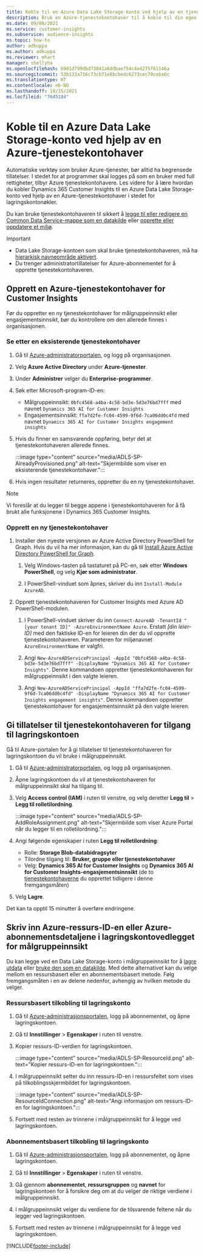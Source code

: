 ```yaml
---
title: Koble til en Azure Data Lake Storage-konto ved hjelp av en tjenestekontohaver
description: Bruk en Azure-tjenestekontohaver til å koble til din egen datasjø.
ms.date: 09/08/2021
ms.service: customer-insights
ms.subservice: audience-insights
ms.topic: how-to
author: adkuppa
ms.author: adkuppa
ms.reviewer: mhart
manager: shellyha
ms.openlocfilehash: b901d799dbd73841a6ddbae754c4e4275f61146a
ms.sourcegitcommit: 53b133a716c73cb71e8bcbedc6273cec70ceba6c
ms.translationtype: HT
ms.contentlocale: nb-NO
ms.lasthandoff: 10/15/2021
ms.locfileid: "7645184"
---
```

# <a name="connect-to-an-azure-data-lake-storage-account-by-using-an-azure-service-principal"></a>Koble til en Azure Data Lake Storage-konto ved hjelp av en Azure-tjenestekontohaver

Automatiske verktøy som bruker Azure-tjenester, bør alltid ha begrensede tillatelser. I stedet for at programmer skal logges på som en bruker med full rettigheter, tilbyr Azure tjenestekontohavere. Les videre for å lære hvordan du kobler Dynamics 365 Customer Insights til en Azure Data Lake Storage-konto ved hjelp av en Azure-tjenestekontohaver i stedet for lagringskontonøkler. 

Du kan bruke tjenestekontohaveren til sikkert å [legge til eller redigere en Common Data Service-mappe som en datakilde](connect-common-data-model.md) eller [opprette eller oppdatere et miljø](create-environment.md).

> [!IMPORTANT]
> - Data Lake Storage-kontoen som skal bruke tjenestekontohaveren, må ha [hierarkisk navneområde aktivert](/azure/storage/blobs/data-lake-storage-namespace).
> - Du trenger administratortillatelser for Azure-abonnementet for å opprette tjenestekontohaveren.

## <a name="create-an-azure-service-principal-for-customer-insights"></a>Opprett en Azure-tjenestekontohaver for Customer Insights

Før du oppretter en ny tjenestekontohaver for målgruppeinnsikt eller engasjementsinnsikt, bør du kontrollere om den allerede finnes i organisasjonen.

### <a name="look-for-an-existing-service-principal"></a>Se etter en eksisterende tjenestekontohaver

1. Gå til [Azure-administratorportalen](https://portal.azure.com), og logg på organisasjonen.

2. Velg **Azure Active Directory** under **Azure-tjenester**.

3. Under **Administrer** velger du **Enterprise-programmer**.

4. Søk etter Microsoft-program-ID-en:
   - Målgruppeinnsikt: `0bfc4568-a4ba-4c58-bd3e-5d3e76bd7fff` med navnet `Dynamics 365 AI for Customer Insights`
   - Engasjementsinnsikt: `ffa7d2fe-fc04-4599-9f6d-7ca06dd0c4fd` med navnet `Dynamics 365 AI for Customer Insights engagement insights`

5. Hvis du finner en samsvarende oppføring, betyr det at tjenestekontohaveren allerede finnes. 
   
   :::image type="content" source="media/ADLS-SP-AlreadyProvisioned.png" alt-text="Skjermbilde som viser en eksisterende tjenestekontohaver.":::
   
6. Hvis ingen resultater returneres, oppretter du en ny tjenestekontohaver.

>[!NOTE]
>Vi foreslår at du legger til begge appene i tjenestekontohaveren for å få brukt alle funksjonene i Dynamics 365 Customer Insights.

### <a name="create-a-new-service-principal"></a>Opprett en ny tjenestekontohaver

1. Installer den nyeste versjonen av Azure Active Directory PowerShell for Graph. Hvis du vil ha mer informasjon, kan du gå til [Install Azure Active Directory PowerShell for Graph](/powershell/azure/active-directory/install-adv2).

   1. Velg Windows-tasten på tastaturet på PC-en, søk etter **Windows PowerShell**, og velg **Kjør som administrator**.
   
   1. I PowerShell-vinduet som åpnes, skriver du inn `Install-Module AzureAD`.

2. Opprett tjenestekontohaveren for Customer Insights med Azure AD PowerShell-modulen.

   1. I PowerShell-vinduet skriver du inn `Connect-AzureAD -TenantId "[your tenant ID]" -AzureEnvironmentName Azure`. Erstatt *[din leier-ID]* med den faktiske ID-en for leieren din der du vil opprette tjenestekontohaveren. Parameteren for miljønavnet `AzureEnvironmentName` er valgfri.
  
   1. Angi `New-AzureADServicePrincipal -AppId "0bfc4568-a4ba-4c58-bd3e-5d3e76bd7fff" -DisplayName "Dynamics 365 AI for Customer Insights"`. Denne kommandoen oppretter tjenestekontohaveren for målgruppeinnsikt i den valgte leieren. 

   1. Angi `New-AzureADServicePrincipal -AppId "ffa7d2fe-fc04-4599-9f6d-7ca06dd0c4fd" -DisplayName "Dynamics 365 AI for Customer Insights engagement insights"`. Denne kommandoen oppretter tjenestekontohaver for engasjementsinnsikt på den valgte leieren.

## <a name="grant-permissions-to-the-service-principal-to-access-the-storage-account"></a>Gi tillatelser til tjenestekontohaveren for tilgang til lagringskontoen

Gå til Azure-portalen for å gi tillatelser til tjenestekontohaveren for lagringskontoen du vil bruke i målgruppeinnsikt.

1. Gå til [Azure-administratorportalen](https://portal.azure.com), og logg på organisasjonen.

1. Åpne lagringskontoen du vil at tjenestekontohaveren for målgruppeinnsikt skal ha tilgang til.

1. Velg **Access control (IAM)** i ruten til venstre, og velg deretter **Legg til** > **Legg til rolletilordning**.

   :::image type="content" source="media/ADLS-SP-AddRoleAssignment.png" alt-text="Skjermbilde som viser Azure Portal når du legger til en rolletilordning.":::

1. Angi følgende egenskaper i ruten **Legg til rolletilordning**:
   - Rolle: **Storage Blob-databidragsyter**
   - Tilordne tilgang til: **Bruker, gruppe eller tjenestekontohaver**
   - Velg: **Dynamics 365 AI for Customer Insights** og **Dynamics 365 AI for Customer Insights-engasjementsinnsikt** (de to [tjenestekontohaverne](#create-a-new-service-principal) du opprettet tidligere i denne fremgangsmåten)

1.  Velg **Lagre**.

Det kan ta opptil 15 minutter å overføre endringene.

## <a name="enter-the-azure-resource-id-or-the-azure-subscription-details-in-the-storage-account-attachment-to-audience-insights"></a>Skriv inn Azure-ressurs-ID-en eller Azure-abonnementsdetaljene i lagringskontovedlegget for målgruppeinnsikt

Du kan legge ved en Data Lake Storage-konto i målgruppeinnsikt for å [lagre utdata](manage-environments.md) eller [bruke den som en datakilde](connect-common-data-service-lake.md). Med dette alternativet kan du velge mellom en ressursbasert eller en abonnementsbasert metode. Følg fremgangsmåten i en av delene nedenfor, avhengig av hvilken metode du velger.

### <a name="resource-based-storage-account-connection"></a>Ressursbasert tilkobling til lagringskonto

1. Gå til [Azure-administrasjonsportalen](https://portal.azure.com), logg på abonnementet, og åpne lagringskontoen.

1. Gå til **Innstillinger** > **Egenskaper** i ruten til venstre.

1. Kopier ressurs-ID-verdien for lagringskontoen.

   :::image type="content" source="media/ADLS-SP-ResourceId.png" alt-text="Kopier ressurs-ID-en for lagringskontoen.":::

1. I målgruppeinnsikt setter du inn ressurs-ID-en i ressursfeltet som vises på tilkoblingsskjermbildet for lagringskontoen.

   :::image type="content" source="media/ADLS-SP-ResourceIdConnection.png" alt-text="Angi informasjon om ressurs-ID-en for lagringskontoen.":::   

1. Fortsett med resten av trinnene i målgruppeinnsikt for å legge ved lagringskontoen.

### <a name="subscription-based-storage-account-connection"></a>Abonnementsbasert tilkobling til lagringskonto

1. Gå til [Azure-administrasjonsportalen](https://portal.azure.com), logg på abonnementet, og åpne lagringskontoen.

1. Gå til **Innstillinger** > **Egenskaper** i ruten til venstre.

1. Gå gjennom **abonnementet**, **ressursgruppen** og **navnet** for lagringskontoen for å forsikre deg om at du velger de riktige verdiene i målgruppeinnsikt.

1. I målgruppeinnsikt velger du verdiene for de tilsvarende feltene når du legger ved lagringskontoen.

1. Fortsett med resten av trinnene i målgruppeinnsikt for å legge ved lagringskontoen.


[!INCLUDE[footer-include](../includes/footer-banner.md)]
